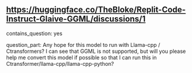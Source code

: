 ## https://huggingface.co/TheBloke/Replit-Code-Instruct-Glaive-GGML/discussions/1

contains_question: yes

question_part: Any hope for this model to run with Llama-cpp / Ctransformers?
I can see that GGML is not supported, but will you please help me convert this model if possible so that I can run this in Ctransformer/llama-cpp/llama-cpp-python?